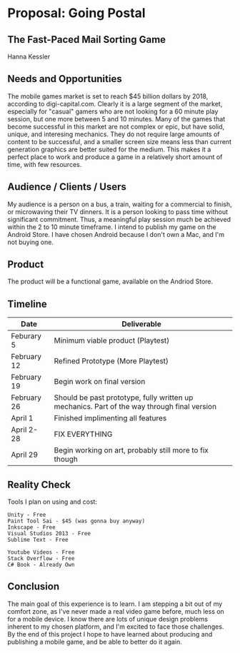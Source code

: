 # Proposal: Going Postal
## The Fast-Paced Mail Sorting Game
Hanna Kessler

## Needs and Opportunities
The mobile games market is set to reach $45 billion dollars by 2018, according to digi-capital.com.  Clearly it is a large segment of the market, especially for "casual" gamers who are not looking for a 60 minute play session, but one more between 5 and 10 minutes.  Many of the games that become successful in this market are not complex or epic, but have solid, unique, and interesing mechanics.  They do not require large amounts of content to be successful, and a smaller screen size means less than current generation graphics are better suited for the medium. This makes it a perfect place to work and produce a game in a relatively short amount of time, with few resources.

## Audience / Clients / Users
My audience is a person on a bus, a train, waiting for a commercial to finish, or microwaving their TV dinners.  It is a person looking to pass time without significant commitment.  Thus, a meaningful play session much be achieved within the 2 to 10 minute timeframe.  I intend to publish my game on the Android Store.  I have chosen Android because I don't own a Mac, and I'm not buying one.

## Product
The product will be a functional game, available on the Andriod Store.

## Timeline


| Date          | Deliverable   																			   |
| ------------- | -------------------------------------------------------------------------------------------- |
| Feburary 5	| Minimum viable product	(Playtest)														   |
| February 12	| Refined Prototype	(More Playtest)															   |
| February 19	| Begin work on final version																   |
| February 26   | Should be past prototype, fully written up mechanics.  Part of the way through final version |
| April 1       | Finished implimenting all features														   |
| April 2-28    | FIX EVERYTHING																			   |
| April 29      | Begin working on art, probably still more to fix though									   |

## Reality Check
Tools I plan on using and cost:

 	Unity - Free
 	Paint Tool Sai - $45 (was gonna buy anyway)
 	Inkscape - Free
 	Visual Studios 2013 - Free
 	Sublime Text - Free

 	Youtube Videos - Free
 	Stack Overflow - Free
 	C# Book - Already Own

## Conclusion
The main goal of this experience is to learn.  I am stepping a bit out of my comfort zone, as I've never made a real video game before, much less on for a mobile device.  I know there are lots of unique design problems inherent to my chosen platform, and I'm excited to face those challenges.  By the end of this project I hope to have learned about producing and publishing a mobile game, and be able to better do it again.
